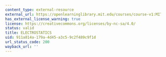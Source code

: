 ```yaml
---
content_type: external-resource
external_url: https://openlearninglibrary.mit.edu/courses/course-v1:MITx+8.02.1x+1T2019/about
has_external_license_warning: true
license: https://creativecommons.org/licenses/by-nc-sa/4.0/
status: valid
title: ELECTROSTATICS
uid: 911a814a-179a-4d45-a3c5-9c2f489c9f1d
url_status_code: 200
wayback_url: ''
---
```

